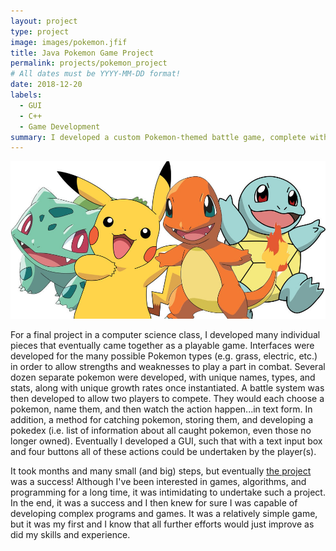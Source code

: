 ```yaml
---
layout: project
type: project
image: images/pokemon.jfif
title: Java Pokemon Game Project
permalink: projects/pokemon_project
# All dates must be YYYY-MM-DD format!
date: 2018-12-20
labels:
  - GUI
  - C++
  - Game Development
summary: I developed a custom Pokemon-themed battle game, complete with a working GUI.
---
```


<div class="ui small rounded images">
  <img class="ui image" src="../images/pokemon.jfif">
</div>

For a final project in a computer science class, I developed many individual pieces that eventually came together as a playable game.  Interfaces were developed for the many possible Pokemon types (e.g. grass, electric, etc.) in order to allow strengths and weaknesses to play a part in combat.  Several dozen separate pokemon were developed, with unique names, types, and stats, along with unique growth rates once instantiated.  A battle system was then developed to allow two players to compete.  They would each choose a pokemon, name them, and then watch the action happen...in text form.  In addition, a method for catching pokemon, storing them, and developing a pokedex (i.e. list of information about all caught pokemon, even those no longer owned).  Eventually I developed a GUI, such that with a text input box and four buttons all of these actions could be undertaken by the player(s).

It took months and many small (and big) steps, but eventually <a href="https://github.com/hermantw/kcc-a9-pokemon-gui">the project</a> was a success!  Although I've been interested in games, algorithms, and programming for a long time, it was intimidating to undertake such a project.  In the end, it was a success and I then knew for sure I was capable of developing complex programs and games.  It was a relatively simple game, but it was my first and I know that all further efforts would just improve as did my skills and experience.
